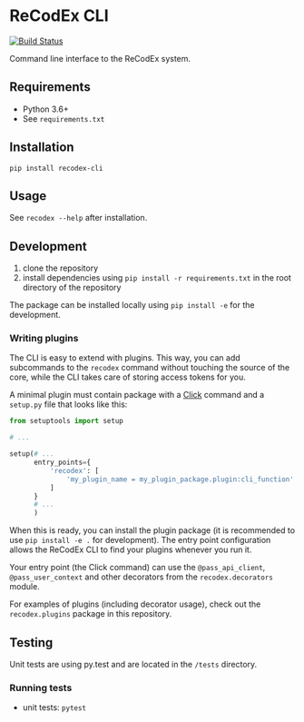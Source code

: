 # ReCodEx CLI

[![Build Status](https://github.com/ReCodEx/cli/workflows/CI/badge.svg)](https://github.com/ReCodEx/cli/actions)

Command line interface to the ReCodEx system.

## Requirements
- Python 3.6+
- See `requirements.txt`

## Installation
`pip install recodex-cli`

## Usage
See `recodex --help` after installation.

## Development
1. clone the repository
2. install dependencies using `pip install -r requirements.txt` in the root 
   directory of the repository

The package can be installed locally using `pip install -e` for the development.

### Writing plugins

The CLI is easy to extend with plugins. This way, you can add subcommands to the `recodex` command without touching the 
source of the core, while the CLI takes care of storing access tokens for you.

A minimal plugin must contain package with a [Click](http://click.pocoo.org/) command and a `setup.py` file that looks 
like this:

```python
from setuptools import setup

# ...

setup(# ...
      entry_points={
          'recodex': [
              'my_plugin_name = my_plugin_package.plugin:cli_function'
          ]
      }
      # ...
      )
```

When this is ready, you can install the plugin package (it is recommended to use `pip install -e .` for development). 
The entry point configuration allows the ReCodEx CLI to find your plugins whenever you run it.

Your entry point (the Click command) can use the `@pass_api_client`, `@pass_user_context` and other decorators from the 
`recodex.decorators` module.

For examples of plugins (including decorator usage), check out the `recodex.plugins` package in this repository.

## Testing
Unit tests are using py.test and are located in the `/tests` directory.

### Running tests
- unit tests: `pytest`


